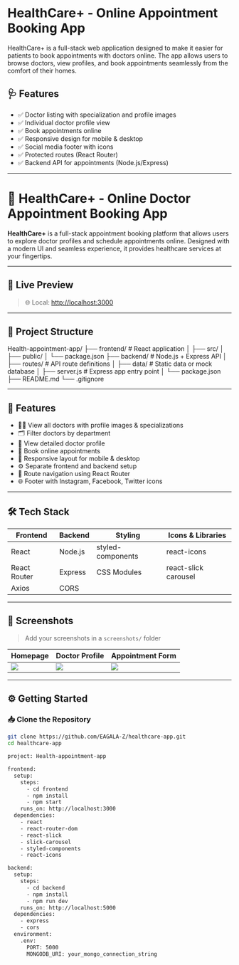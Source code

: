 # HealthCare+ - Online Appointment Booking App

HealthCare+ is a full-stack web application designed to make it easier for patients to book appointments with doctors online. The app allows users to browse doctors, view profiles, and book appointments seamlessly from the comfort of their homes.

## 🩺 Features

- ✅ Doctor listing with specialization and profile images
- ✅ Individual doctor profile view
- ✅ Book appointments online
- ✅ Responsive design for mobile & desktop
- ✅ Social media footer with icons
- ✅ Protected routes (React Router)
- ✅ Backend API for appointments (Node.js/Express)

---

# 🏥 HealthCare+ - Online Doctor Appointment Booking App

**HealthCare+** is a full-stack appointment booking platform that allows users to explore doctor profiles and schedule appointments online. Designed with a modern UI and seamless experience, it provides healthcare services at your fingertips.

---

## 🔗 Live Preview

> 🌐 Local: [http://localhost:3000](http://localhost:3000)  

---

## 📁 Project Structure

Health-appointment-app/
├── frontend/              # React application
│   ├── src/
│   ├── public/
│   └── package.json
├── backend/               # Node.js + Express API
│   ├── routes/            # API route definitions
│   ├── data/              # Static data or mock database
│   ├── server.js          # Express app entry point
│   └── package.json
├── README.md
└── .gitignore


---

## 🚀 Features

- 🧑‍⚕️ View all doctors with profile images & specializations
- 🗂 Filter doctors by department
- 📄 View detailed doctor profile
- 📅 Book online appointments
- 📱 Responsive layout for mobile & desktop
- ⚙️ Separate frontend and backend setup
- 🔐 Route navigation using React Router
- 🌐 Footer with Instagram, Facebook, Twitter icons

---

## 🛠️ Tech Stack

| Frontend       | Backend       | Styling         | Icons & Libraries     |
|----------------|----------------|------------------|------------------------|
| React          | Node.js        | styled-components| react-icons           |
| React Router   | Express        | CSS Modules      | react-slick carousel  |
| Axios          | CORS           |                  |                        |

---

## 📸 Screenshots

> Add your screenshots in a `screenshots/` folder

| Homepage               | Doctor Profile            | Appointment Form        |
|------------------------|---------------------------|--------------------------|
| ![](screenshots/home.png) | ![](screenshots/profile.png) | ![](screenshots/appointment.png) |

---

## ⚙️ Getting Started

### 📥 Clone the Repository

```bash
git clone https://github.com/EAGALA-Z/healthcare-app.git
cd healthcare-app

project: Health-appointment-app

frontend:
  setup:
    steps:
      - cd frontend
      - npm install
      - npm start
    runs_on: http://localhost:3000
  dependencies:
    - react
    - react-router-dom
    - react-slick
    - slick-carousel
    - styled-components
    - react-icons

backend:
  setup:
    steps:
      - cd backend
      - npm install
      - npm run dev
    runs_on: http://localhost:5000
  dependencies:
    - express
    - cors
  environment:
    .env:
      PORT: 5000
      MONGODB_URI: your_mongo_connection_string

